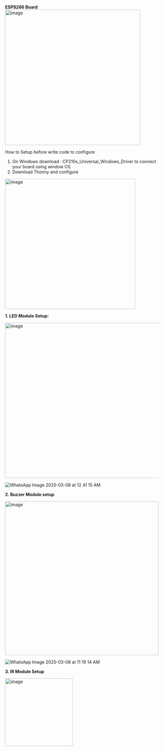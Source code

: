 **ESP8266 Board**
<img width="443" alt="image" src="https://github.com/user-attachments/assets/ebc996ff-e9be-43d4-a200-ba3393574c32" />

How to Setup before write code to configure
1. On Windows download : CP210x_Universal_Windows_Driver to connect your board using window OS
2. Download Thonny and configure
<img width="426" alt="image" src="https://github.com/user-attachments/assets/4da3b97a-8d12-467f-9888-cd550a3b25b1" />


  **1. LED Module Setup:**

<img width="508" alt="image" src="https://github.com/user-attachments/assets/8ef530ae-56ba-4eb8-8c55-4df6312ece31" />
  
![WhatsApp Image 2025-03-08 at 12 41 15 AM](https://github.com/user-attachments/assets/5603edf3-22f0-4226-8b14-1bbafa3f5a3b)

**2. Buzzer Module setup**


<img width="503" alt="image" src="https://github.com/user-attachments/assets/5f89af7e-c1a3-44e2-b716-1cf188f83b1b" />

![WhatsApp Image 2025-03-08 at 11 19 14 AM](https://github.com/user-attachments/assets/e6c2e34f-8d24-4b31-b139-97b67a7b91fc)



**3. IR Module Setup**


<img width="221" alt="image" src="https://github.com/user-attachments/assets/e3af1b94-c044-4bc7-805e-bbac8fdc8fcf" />








